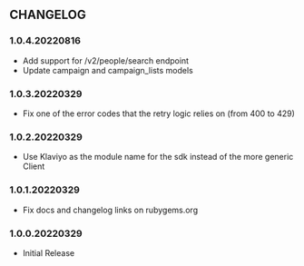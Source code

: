 ## CHANGELOG

### 1.0.4.20220816
* Add support for /v2/people/search endpoint
* Update campaign and campaign_lists models

### 1.0.3.20220329
* Fix one of the error codes that the retry logic relies on (from 400 to 429)

### 1.0.2.20220329
* Use Klaviyo as the module name for the sdk instead of the more generic Client

### 1.0.1.20220329
* Fix docs and changelog links on rubygems.org

### 1.0.0.20220329


* Initial Release
